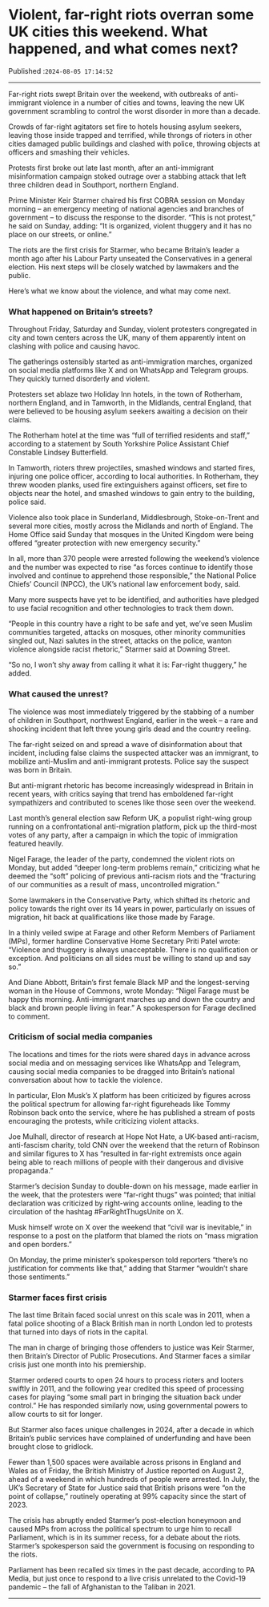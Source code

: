 # Violent, far-right riots overran some UK cities this weekend. What happened, and what comes next?

Published :`2024-08-05 17:14:52`

---

Far-right riots swept Britain over the weekend, with outbreaks of anti-immigrant violence in a number of cities and towns, leaving the new UK government scrambling to control the worst disorder in more than a decade.

Crowds of far-right agitators set fire to hotels housing asylum seekers, leaving those inside trapped and terrified, while throngs of rioters in other cities damaged public buildings and clashed with police, throwing objects at officers and smashing their vehicles.

Protests first broke out late last month, after an anti-immigrant misinformation campaign stoked outrage over a stabbing attack that left three children dead in Southport, northern England.

Prime Minister Keir Starmer chaired his first COBRA session on Monday morning – an emergency meeting of national agencies and branches of government – to discuss the response to the disorder. “This is not protest,” he said on Sunday, adding: “It is organized, violent thuggery and it has no place on our streets, or online.”

The riots are ﻿the first crisis for Starmer, who became Britain’s leader a month ago after his Labour Party unseated the Conservatives in a general election. His next steps will be closely watched by lawmakers and the public.

Here’s what we know about the violence, and what may come next.

### What happened on Britain’s streets?

Throughout Friday, Saturday and Sunday, violent protesters congregated in city and town centers across the UK, many of them apparently intent on clashing with police and causing havoc.

The gatherings ostensibly started as anti-immigration marches, organized on social media platforms like X and on WhatsApp and Telegram groups. They quickly turned disorderly and violent.

Protesters set ablaze two Holiday Inn hotels, in the town of Rotherham, northern England, and in Tamworth, in the Midlands, central England, that were believed to be housing asylum seekers awaiting a decision on their claims.

The Rotherham hotel at the time was “full of terrified residents and staff,” according to a statement by South Yorkshire Police Assistant Chief Constable Lindsey Butterfield.

In Tamworth, rioters threw projectiles, smashed windows and started fires, injuring one police officer, according to local authorities. In Rotherham, they threw wooden planks, used fire extinguishers against officers, set fire to objects near the hotel, and smashed windows to gain entry to the building, police said.

Violence also took place in Sunderland, Middlesbrough, Stoke-on-Trent and several more cities, mostly across the Midlands and north of England. The Home Office said Sunday that mosques in the United Kingdom were being offered “greater protection with new emergency security.”

In all, more than 370 people were arrested following the weekend’s violence and the number was expected to rise “as forces continue to identify those involved and continue to apprehend those responsible,” the National Police Chiefs’ Council (NPCC), the UK’s national law enforcement body, said.

Many more suspects have yet to be identified, and authorities have pledged to use facial recognition and other technologies to track them down.

“People in this country have a right to be safe and yet, we’ve seen Muslim communities targeted, attacks on mosques, other minority communities singled out, Nazi salutes in the street, attacks on the police, wanton violence alongside racist rhetoric,” Starmer said at Downing Street.

“So no, I won’t shy away from calling it what it is: Far-right thuggery,” he added.

### What caused the unrest?

The violence was most immediately triggered by the stabbing of a number of children in Southport, northwest England, earlier in the week – a rare and shocking incident that left three young girls dead and the country reeling.

The far-right seized on and spread a wave of disinformation about that incident, including false claims the suspected attacker was an immigrant, to mobilize anti-Muslim and anti-immigrant protests. Police say the suspect was born in Britain.

But anti-migrant rhetoric has become increasingly widespread in Britain in recent years, with critics saying that trend has emboldened far-right sympathizers and contributed to scenes like those seen over the weekend.

Last month’s general election saw Reform UK, a populist right-wing group running on a confrontational anti-migration platform, pick up the third-most votes of any party, after a campaign in which the topic of immigration featured heavily.

Nigel Farage, the leader of the party, condemned the violent riots on Monday, but added “deeper long-term problems remain,” criticizing what he deemed the “soft” policing of previous anti-racism riots and the “fracturing of our communities as a result of mass, uncontrolled migration.”

Some lawmakers in the Conservative Party, which shifted its rhetoric and policy towards the right over its 14 years in power, particularly on issues of migration, hit back at qualifications like those made by Farage.

In a thinly veiled swipe at Farage and other Reform Members of Parliament (MPs), former hardline Conservative Home Secretary Priti Patel wrote: “Violence and thuggery is always unacceptable. There is no qualification or exception. And politicians on all sides must be willing to stand up and say so.”

And Diane Abbott, Britain’s first female Black MP and the longest-serving woman in the House of Commons, wrote Monday: “Nigel Farage must be happy this morning. Anti-immigrant marches up and down the country and black and brown people living in fear.” A spokesperson for Farage declined to comment.

### Criticism of social media companies

The locations and times for the riots were shared days in advance across social media and on messaging services like WhatsApp and Telegram, causing social media companies to be dragged into Britain’s national conversation about how to tackle the violence.

In particular, Elon Musk’s X platform has been criticized by figures across the political spectrum for allowing far-right figureheads like Tommy Robinson back onto the service, where he has published a stream of posts encouraging the protests, while criticizing violent attacks.

Joe Mulhall, director of research at Hope Not Hate, a UK-based anti-racism, anti-fascism charity, told CNN over the weekend that the return of Robinson and similar figures to X has “resulted in far-right extremists once again being able to reach millions of people with their dangerous and divisive propaganda.”

Starmer’s decision Sunday to double-down on his message, made earlier in the week, that the protesters were “far-right thugs” was pointed; that initial declaration was criticized by right-wing accounts online, leading to the circulation of the hashtag #FarRightThugsUnite on X.

Musk himself wrote on X over the weekend that “civil war is inevitable,” in response to a post on the platform that blamed the riots on “mass migration and open borders.”

On Monday, the prime minister’s spokesperson told reporters “there’s no justification for comments like that,” adding that Starmer “wouldn’t share those sentiments.”

### Starmer faces first crisis

The last time Britain faced social unrest on this scale was in 2011, when a fatal police shooting of a Black British man in north London led to protests that turned into days of riots in the capital.

The man in charge of bringing those offenders to justice was Keir Starmer, then Britain’s Director of Public Prosecutions. And Starmer faces a similar crisis just one month into his premiership.

Starmer ordered courts to open 24 hours to process rioters and looters swiftly in 2011, and the following year credited this speed of processing cases for playing “some small part in bringing the situation back under control.” He has responded similarly now, using governmental powers to allow courts to sit for longer.

But Starmer also faces unique challenges in 2024, after a decade in which Britain’s public services have complained of underfunding and have been brought close to gridlock.

Fewer than 1,500 spaces were available across prisons in England and Wales as of Friday, the British Ministry of Justice reported on August 2, ahead of a weekend in which hundreds of people were arrested. In July, the UK’s Secretary of State for Justice said that British prisons were “on the point of collapse,” routinely operating at 99% capacity since the start of 2023.

The crisis has abruptly ended Starmer’s post-election honeymoon and caused MPs from across the political spectrum to urge him to recall Parliament, which is in its summer recess, for a debate about the riots. Starmer’s spokesperson said the government is focusing on responding to the riots.

Parliament has been recalled six times in the past decade, according to PA Media, but just once to respond to a live crisis unrelated to the Covid-19 pandemic – the fall of Afghanistan to the Taliban in 2021.

---

